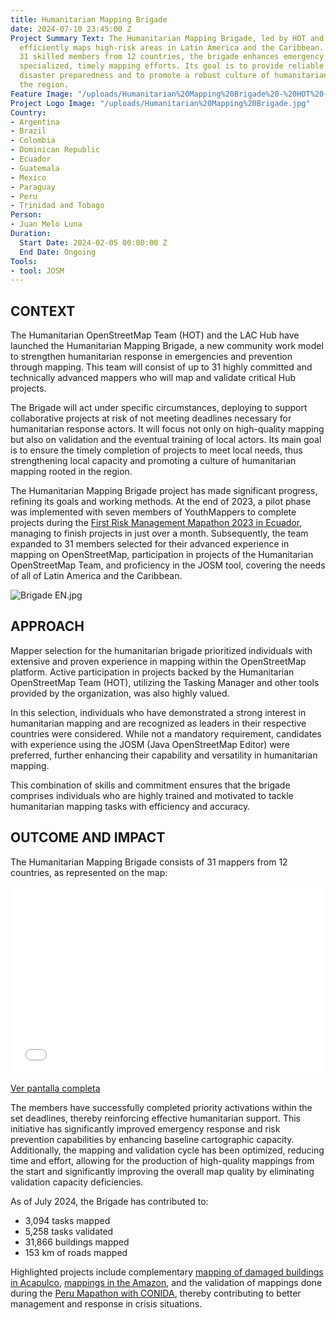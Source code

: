 ```yaml
---
title: Humanitarian Mapping Brigade
date: 2024-07-10 23:45:00 Z
Project Summary Text: The Humanitarian Mapping Brigade, led by HOT and the LAC Hub,
  efficiently maps high-risk areas in Latin America and the Caribbean. Comprising
  31 skilled members from 12 countries, the brigade enhances emergency response through
  specialized, timely mapping efforts. Its goal is to provide reliable data for better
  disaster preparedness and to promote a robust culture of humanitarian mapping in
  the region.
Feature Image: "/uploads/Humanitarian%20Mapping%20Brigade%20-%20HOT%20-%20LAC%20Hub.jpg"
Project Logo Image: "/uploads/Humanitarian%20Mapping%20Brigade.jpg"
Country:
- Argentina
- Brazil
- Colombia
- Dominican Republic
- Ecuador
- Guatemala
- Mexico
- Paraguay
- Peru
- Trinidad and Tobago
Person:
- Juan Melo Luna
Duration:
  Start Date: 2024-02-05 00:00:00 Z
  End Date: Ongoing
Tools:
- tool: JOSM
---
```


## **CONTEXT**
The Humanitarian OpenStreetMap Team (HOT) and the LAC Hub have launched the Humanitarian Mapping Brigade, a new community work model to strengthen humanitarian response in emergencies and prevention through mapping. This team will consist of up to 31 highly committed and technically advanced mappers who will map and validate critical Hub projects.

The Brigade will act under specific circumstances, deploying to support collaborative projects at risk of not meeting deadlines necessary for humanitarian response actors. It will focus not only on high-quality mapping but also on validation and the eventual training of local actors. Its main goal is to ensure the timely completion of projects to meet local needs, thus strengthening local capacity and promoting a culture of humanitarian mapping rooted in the region.

The Humanitarian Mapping Brigade project has made significant progress, refining its goals and working methods. At the end of 2023, a pilot phase was implemented with seven members of YouthMappers to complete projects during the [First Risk Management Mapathon 2023 in Ecuador](https://www.hotosm.org/updates/de-la-reaccion-a-la-prevencion-mapeo-de-riesgos-en-ecuador/), managing to finish projects in just over a month. Subsequently, the team expanded to 31 members selected for their advanced experience in mapping on OpenStreetMap, participation in projects of the Humanitarian OpenStreetMap Team, and proficiency in the JOSM tool, covering the needs of all of Latin America and the Caribbean.

![Brigade EN.jpg](/uploads/Brigade%20EN.jpg)

## **APPROACH**
Mapper selection for the humanitarian brigade prioritized individuals with extensive and proven experience in mapping within the OpenStreetMap platform. Active participation in projects backed by the Humanitarian OpenStreetMap Team (HOT), utilizing the Tasking Manager and other tools provided by the organization, was also highly valued.

In this selection, individuals who have demonstrated a strong interest in humanitarian mapping and are recognized as leaders in their respective countries were considered. While not a mandatory requirement, candidates with experience using the JOSM (Java OpenStreetMap Editor) were preferred, further enhancing their capability and versatility in humanitarian mapping.

This combination of skills and commitment ensures that the brigade comprises individuals who are highly trained and motivated to tackle humanitarian mapping tasks with efficiency and accuracy.

## **OUTCOME AND IMPACT**
The Humanitarian Mapping Brigade consists of 31 mappers from 12 countries, as represented on the map:

<iframe width="100%" height="300px" frameborder="0" allowfullscreen allow="geolocation" src="//umap.openstreetmap.fr/es/map/brigada-de-mapeo-humanitario_1023360?scaleControl=false&miniMap=false&scrollWheelZoom=false&zoomControl=true&editMode=disabled&moreControl=true&searchControl=true&tilelayersControl=true&embedControl=true&datalayersControl=true&onLoadPanel=none&captionBar=false&captionMenus=true&locateControl=true&measureControl=true&editinosmControl=true&starControl=true"></iframe><p><a href="//umap.openstreetmap.fr/es/map/brigada-de-mapeo-humanitario_1023360?scaleControl=false&miniMap=false&scrollWheelZoom=true&zoomControl=true&editMode=disabled&moreControl=true&searchControl=true&tilelayersControl=true&embedControl=true&datalayersControl=true&onLoadPanel=none&captionBar=false&captionMenus=true&locateControl=true&measureControl=true&editinosmControl=true&starControl=true">Ver pantalla completa</a></p>

The members have successfully completed priority activations within the set deadlines, thereby reinforcing effective humanitarian support. This initiative has significantly improved emergency response and risk prevention capabilities by enhancing baseline cartographic capacity. Additionally, the mapping and validation cycle has been optimized, reducing time and effort, allowing for the production of high-quality mappings from the start and significantly improving the overall map quality by eliminating validation capacity deficiencies.

As of July 2024, the Brigade has contributed to:
- 3,094 tasks mapped
- 5,258 tasks validated
- 31,866 buildings mapped
- 153 km of roads mapped

Highlighted projects include complementary [mapping of damaged buildings in Acapulco](https://www.hotosm.org/projects/hurricane-otis-2023-response/), [mappings in the Amazon](https://www.hotosm.org/updates/amazonian-mapping-for-an-inclusive-and-sustainable-amazon/), and the validation of mappings done during the [Peru Mapathon with CONIDA](https://wiki.openstreetmap.org/wiki/Mapathon_CONIDA_2023), thereby contributing to better management and response in crisis situations.